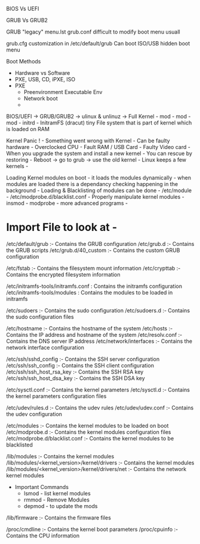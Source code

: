 BIOS Vs UEFI 

GRUB Vs GRUB2 

GRUB "legacy"
menu.lst grub.conf 
difficult to modify 
boot menu usuall 


grub.cfg 
customization in /etc/default/grub 
Can boot ISO/USB
hidden boot menu 


Boot Methods 
- Hardware vs Software
- PXE, USB, CD, iPXE, ISO
- PXE 
	- Preenvironment Executable Env
	- Network boot 		
	- 

BIOS/UEFI -> GRUB/GRUB2 -> ulinux & unlinuz -> Full Kernel - mod - mod -mod 
	- initrd 
	- InitramFS (dracut) tiny File system that is part of kernel which is loaded on RAM


Kernel Panic ! 
	- Something went wrong with Kernel 
	- Can be faulty hardware
	- Overclocked CPU 
	- Fault RAM / USB Card 
	- Faulty Video card 
	- When you upgrade the system and install a new kernel 
		- You can rescue by restoring 
		- Reboot -> go to grub -> use the old kernel 
		- Linux keeps a few kernels 
	- 

Loading Kernel modules on boot 
	- it loads the modules dynamically 
	- when modules are loaded there is a dependancy checking happening in the background 
	- Loading & Blacklisting of modules can be done 
		- /etc/module
		- /etc/modprobe.d/blacklist.conf 
	- Properly manipulate kernel modules 
		- insmod 
		- modprobe - more advanced programs 
		- 

	
	
# Import File to look at - 

/etc/default/grub :- Contains the GRUB configuration
/etc/grub.d :- Contains the GRUB scripts
/etc/grub.d/40_custom :- Contains the custom GRUB configuration

/etc/fstab :- Contains the filesystem mount information
/etc/crypttab :- Contains the encrypted filesystem information

/etc/initramfs-tools/initramfs.conf : Contains the initramfs configuration
/etc/initramfs-tools/modules : Contains the modules to be loaded in initramfs

/etc/sudoers :- Contains the sudo configuration
/etc/sudoers.d :- Contains the sudo configuration files

/etc/hostname :- Contains the hostname of the system
/etc/hosts :- Contains the IP address and hostname of the system
/etc/resolv.conf :- Contains the DNS server IP address
/etc/network/interfaces :- Contains the network interface configuration

/etc/ssh/sshd_config :- Contains the SSH server configuration
/etc/ssh/ssh_config :- Contains the SSH client configuration
/etc/ssh/ssh_host_rsa_key :- Contains the SSH RSA key
/etc/ssh/ssh_host_dsa_key :- Contains the SSH DSA key

/etc/sysctl.conf :- Contains the kernel parameters
/etc/sysctl.d :- Contains the kernel parameters configuration files

/etc/udev/rules.d :- Contains the udev rules
/etc/udev/udev.conf :- Contains the udev configuration

/etc/modules :- Contains the kernel modules to be loaded on boot
/etc/modprobe.d :- Contains the kernel modules configuration files
/etc/modprobe.d/blacklist.conf :- Contains the kernel modules to be blacklisted

/lib/modules :- Contains the kernel modules
/lib/modules/<kernel_version>/kernel/drivers :- Contains the kernel modules
/lib/modules/<kernel_version>/kernel/drivers/net :- Contains the network kernel modules
- Important Commands 
	- lsmod - list kernel modules 
	- rmmod - Remove Modules 
	- depmod - to update the mods 

/lib/firmware :- Contains the firmware files

/proc/cmdline :- Contains the kernel boot parameters
/proc/cpuinfo :- Contains the CPU information


